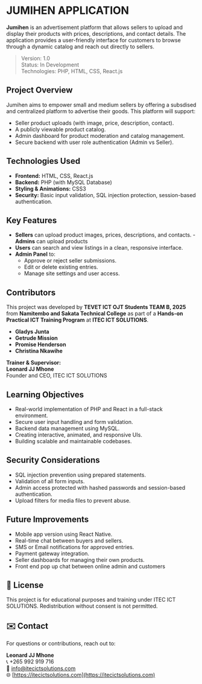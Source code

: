 # JUMIHEN APPLICATION

**Jumihen** is an advertisement platform that allows sellers to upload and display their products with prices, descriptions, and contact details. The application provides a user-friendly interface for customers to browse through a dynamic catalog and reach out directly to sellers.

> Version: 1.0  
> Status: In Development  
> Technologies: PHP, HTML, CSS, React.js  

## Project Overview

Jumihen aims to empower small and medium sellers by offering a subsdised and centralized platform to advertise their goods. This platform will support:

- Seller product uploads (with image, price, description, contact).
- A publicly viewable product catalog.
- Admin dashboard for product moderation and catalog management.
- Secure backend with user role authentication (Admin vs Seller).

## Technologies Used

- **Frontend:** HTML, CSS, React.js  
- **Backend:** PHP (with MySQL Database)
- **Styling & Animations:** CSS3
- **Security:** Basic input validation, SQL injection protection, session-based authentication.

## Key Features

- **Sellers** can upload product images, prices, descriptions, and contacts.
-**Admins** can upload products
- **Users** can search and view listings in a clean, responsive interface.
- **Admin Panel** to:
  - Approve or reject seller submissions.
  - Edit or delete existing entries.
  - Manage site settings and user access.

## Contributors

This project was developed by **TEVET ICT OJT Students TEAM B, 2025** from **Namitembo and Sakata Technical College** as part of a **Hands-on Practical ICT Training Program** at **ITEC ICT SOLUTIONS**.

- **Gladys Junta**
- **Getrude Mission**
- **Promise Henderson**
- **Christina Nkawihe**

**Trainer & Supervisor:**  
**Leonard JJ Mhone**  
Founder and CEO, ITEC ICT SOLUTIONS

## Learning Objectives

- Real-world implementation of PHP and React in a full-stack environment.
- Secure user input handling and form validation.
- Backend data management using MySQL.
- Creating interactive, animated, and responsive UIs.
- Building scalable and maintainable codebases.

## Security Considerations

- SQL injection prevention using prepared statements.
- Validation of all form inputs.
- Admin access protected with hashed passwords and session-based authentication.
- Upload filters for media files to prevent abuse.

## Future Improvements

- Mobile app version using React Native.
- Real-time chat between buyers and sellers.
- SMS or Email notifications for approved entries.
- Payment gateway integration.
- Seller dashboards for managing their own products.
- Front end pop up chat between online admin and customers


## 📝 License

This project is for educational purposes and training under ITEC ICT SOLUTIONS. Redistribution without consent is not permitted.


## ✉️ Contact

For questions or contributions, reach out to:

**Leonard JJ Mhone**  
📞 +265 992 919 716  
📧 info@itecictsolutions.com  
🌐 [https://itecictsolutions.com](https://itecictsolutions.com)